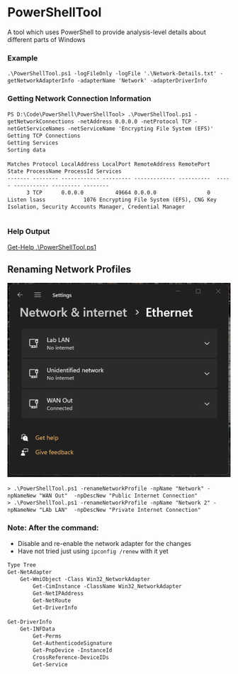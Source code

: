 # PowerShellTool
A tool which uses PowerShell to provide analysis-level details about different parts of Windows 

### Example
```
.\PowerShellTool.ps1 -logFileOnly -logFile '.\Network-Details.txt' -getNetworkAdapterInfo -adapterName 'Network' -adapterDriverInfo
```

### Getting Network Connection Information
```
PS D:\Code\PowerShell\PowerShellTool> .\PowerShellTool.ps1 -getNetworkConnections -netAddress 0.0.0.0 -netProtocol TCP -netGetServiceNames -netServiceName 'Encrypting File System (EFS)'
Getting TCP Connections
Getting Services
Sorting data

Matches Protocol LocalAddress LocalPort RemoteAddress RemotePort  State ProcessName ProcessId Services
------- -------- ------------ --------- ------------- ----------  ----- ----------- --------- --------
      3 TCP      0.0.0.0          49664 0.0.0.0                0 Listen lsass            1076 Encrypting File System (EFS), CNG Key Isolation, Security Accounts Manager, Credential Manager


```

### Help Output
[Get-Help .\PowerShellTool.ps1](./media/help-output-202411111548PST.txt)

## Renaming Network Profiles
![](./media/renamed-network-profiles.png)
```
> .\PowerShellTool.ps1 -renameNetworkProfile -npName "Network" -npNameNew "WAN Out"  -npDescNew "Public Internet Connection"
> .\PowerShellTool.ps1 -renameNetworkProfile -npName "Network 2" -npNameNew "LAb LAN"  -npDescNew "Private Internet Connection"
```
### Note: After the command:
- Disable and re-enable the network adapter for the changes
- Have not tried just using `ipconfig /renew` with it yet

```
Type Tree 
Get-NetAdapter
    Get-WmiObject -Class Win32_NetworkAdapter
        Get-CimInstance -ClassName Win32_NetworkAdapter
        Get-NetIPAddress
        Get-NetRoute
        Get-DriverInfo

Get-DriverInfo
    Get-INFData
        Get-Perms
        Get-AuthenticodeSignature
        Get-PnpDevice -InstanceId
        CrossReference-DeviceIDs
        Get-Service
```